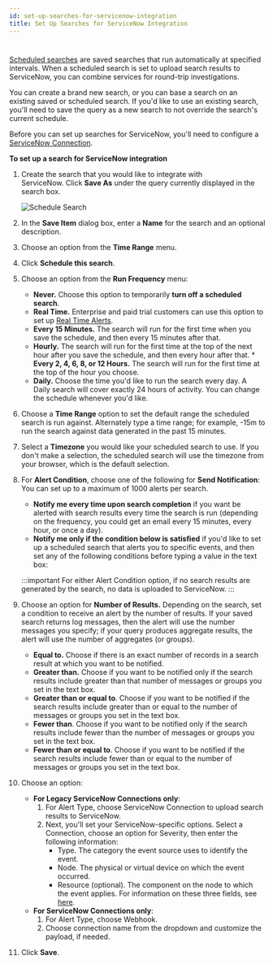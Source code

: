 ```yaml
---
id: set-up-searches-for-servicenow-integration
title: Set Up Searches for ServiceNow Integration
---
```


#

[Scheduled searches](/docs/alerts/scheduled-searches) are saved searches that run automatically at specified intervals. When a scheduled search is set to upload search results to ServiceNow, you can combine services for round-trip investigations.

You can create a brand new search, or you can base a search on an existing saved or scheduled search. If you'd like to use an existing search, you'll need to save the query as a new search to not override the search's current schedule.

Before you can set up searches for ServiceNow, you'll need to configure a [ServiceNow Connection](set-up-servicenow-connections.md).

**To set up a search for ServiceNow integration**

1. Create the search that you would like to integrate with ServiceNow. Click **Save As** under the query currently displayed in the search box.

    ![Schedule Search](/img/connection-and-integration/ScheduleSearch.png)

1. In the **Save Item** dialog box, enter a **Name** for the search and an optional description.
1. Choose an option from the **Time Range** menu.
1. Click **Schedule this search**. 
1. Choose an option from the **Run Frequency** menu:

   * **Never.** Choose this option to temporarily **turn off a scheduled search**.
   * **Real Time.** Enterprise and paid trial customers can use this option to set up [Real Time Alerts](../../../alerts/scheduled-searches/create-real-time-alert.md).
   * **Every 15 Minutes.** The search will run for the first time when you save the schedule, and then every 15 minutes after that.
   * **Hourly.** The search will run for the first time at the top of the next hour after you save the schedule, and then every hour after that. * **Every 2, 4, 6, 8, or 12 Hours.** The search will run for the first time at the top of the hour you choose.
   * **Daily.** Choose the time you'd like to run the search every day. A Daily search will cover exactly 24 hours of activity. You can change the schedule whenever you'd like.

1. Choose a **Time Range** option to set the default range the scheduled search is run against. Alternately type a time range; for example, -15m to run the search against data generated in the past 15 minutes.
1. Select a **Timezone** you would like your scheduled search to use. If you don't make a selection, the scheduled search will use the timezone from your browser, which is the default selection.
1. For **Alert Condition**, choose one of the following for **Send Notification**:
 You can set up to a maximum of 1000 alerts per search.

   * **Notify me every time upon search completion** if you want be alerted with search results every time the search is run (depending on the frequency, you could get an email every 15 minutes, every hour, or once a day).
   * **Notify me only if the condition below is satisfied** if you'd like to set up a scheduled search that alerts you to specific events, and then set any of the following conditions before typing a value in the text box:

    :::important
    For either Alert Condition option, if no search results are generated by the search, no data is uploaded to ServiceNow.
    :::

1. Choose an option for **Number of Results.** Depending on the search, set a condition to receive an alert by the number of results. If your saved search returns log messages, then the alert will use the number messages you specify; if your query produces aggregate results, the alert will use the number of aggregates (or groups).

   * **Equal to.** Choose if there is an exact number of records in a search result at which you want to be notified.
   * **Greater than.** Choose if you want to be notified only if the search results include greater than that number of messages or groups you set in the text box.
   * **Greater than or equal to**. Choose if you want to be notified if the search results include greater than or equal to the number of messages or groups you set in the text box.
   * **Fewer than**. Choose if you want to be notified only if the search results include fewer than the number of messages or groups you set in the text box.
   * **Fewer than or equal to**. Choose if you want to be notified if the search results include fewer than or equal to the number of messages or groups you set in the text box.

1. Choose an option:
   * **For Legacy ServiceNow Connections only**:
      1. For Alert Type, choose ServiceNow Connection to upload search results to ServiceNow.
      2. Next, you'll set your ServiceNow-specific options. Select a Connection, choose an option for Severity, then enter the following information:
         * Type. The category the event source uses to identify the event.
         * Node. The physical or virtual device on which the event occurred.
         * Resource (optional). The component on the node to which the event applies. For information on these three fields, see [here](http://wiki.servicenow.com/index.php?title=Event_Management#Identifying_Information).
   * **For ServiceNow Connections only**:
      1. For Alert Type, choose Webhook.
      2. Choose connection name from the dropdown and customize the payload, if needed.

1. Click **Save**.
